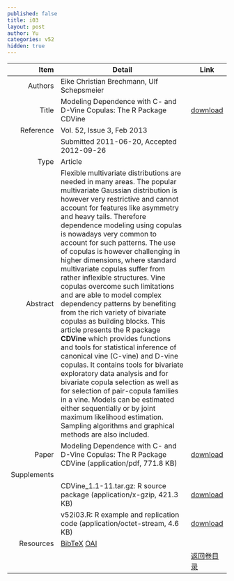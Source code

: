 ```yaml
---
published: false
title: i03
layout: post
author: Yu
categories: v52
hidden: true
---
```


| Item | Detail | Link |
|---:|---|---|
| Authors | Eike Christian Brechmann, Ulf Schepsmeier| |
| Title |Modeling Dependence with C- and D-Vine Copulas: The R Package CDVine | [download](http://www.jstatsoft.org/v52/i03/paper) |
| Reference |Vol. 52, Issue 3, Feb 2013 | |
| | Submitted 2011-06-20, Accepted 2012-09-26| | 
| Type | Article| |
| Abstract | Flexible multivariate distributions are needed in many areas. The popular multivariate Gaussian distribution is however very restrictive and cannot account for features like asymmetry and heavy tails. Therefore dependence modeling using copulas is nowadays very common to account for such patterns. The use of copulas is however challenging in higher dimensions, where standard multivariate copulas suffer from rather inflexible structures. Vine copulas overcome such limitations and are able to model complex dependency patterns by benefiting from the rich variety of bivariate copulas as building blocks. This article presents the R package <b>CDVine</b> which provides functions and tools for statistical inference of canonical vine (C-vine) and D-vine copulas. It contains tools for bivariate exploratory data analysis and for bivariate copula selection as well as for selection of pair-copula families in a vine. Models can be estimated either sequentially or by joint maximum likelihood estimation. Sampling algorithms and graphical methods are also included.| |
| Paper | Modeling Dependence with C- and D-Vine Copulas: The R Package CDVine  (application/pdf, 771.8 KB)| [download](http://www.jstatsoft.org/v52/i03/paper) |
| Supplements | | |
| |CDVine_1.1-11.tar.gz: R source package  (application/x-gzip, 421.3 KB)|  [download](http://www.jstatsoft.org/v52/i03/supp/1) |
| |v52i03.R: R example and replication code  (application/octet-stream, 4.6 KB)|  [download](http://www.jstatsoft.org/v52/i03/supp/2) |
| Resources | [BibTeX](http://www.jstatsoft.org/v52/i03/bibtex) [OAI](http://www.jstatsoft.org/oai?verb=GetRecord&identifier=oai.jstatsoft/v52/i03&prefix=oai_dc)| |
| |  | [返回卷目录]({{site.baseurl}}/volume/v52.html) |